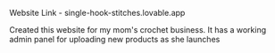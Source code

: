 Website Link - single-hook-stitches.lovable.app

Created this website for my mom's crochet business. It has a working admin panel for uploading new products as she launches
